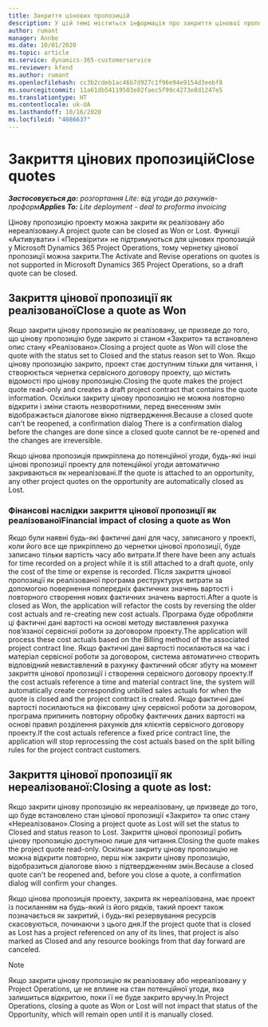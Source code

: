 ```yaml
---
title: Закриття цінових пропозицій
description: У цій темі міститься інформація про закриття цінової пропозиції у Project Operations.
author: rumant
manager: Annbe
ms.date: 10/01/2020
ms.topic: article
ms.service: dynamics-365-customerservice
ms.reviewer: kfend
ms.author: rumant
ms.openlocfilehash: cc3b2cdeb1ac46b7d927c1f96e94e9154d3eebf8
ms.sourcegitcommit: 11a61db54119503e82faec5f99c4273e8d1247e5
ms.translationtype: HT
ms.contentlocale: uk-UA
ms.lasthandoff: 10/16/2020
ms.locfileid: "4086637"
---
```

# <a name="close-quotes"></a><span data-ttu-id="f0b1c-103">Закриття цінових пропозицій</span><span class="sxs-lookup"><span data-stu-id="f0b1c-103">Close quotes</span></span> 

<span data-ttu-id="f0b1c-104">_**Застосовується до:** розгортання Lite: від угоди до рахунків-проформ_</span><span class="sxs-lookup"><span data-stu-id="f0b1c-104">_**Applies To:** Lite deployment - deal to proforma invoicing_</span></span>

<span data-ttu-id="f0b1c-105">Цінову пропозицію проекту можна закрити як реалізовану або нереалізовану.</span><span class="sxs-lookup"><span data-stu-id="f0b1c-105">A project quote can be closed as Won or Lost.</span></span> <span data-ttu-id="f0b1c-106">Функції «Активувати» і «Перевірити» не підтримуються для цінових пропозицій у Microsoft Dynamics 365 Project Operations, тому чернетку цінової пропозиції можна закрити.</span><span class="sxs-lookup"><span data-stu-id="f0b1c-106">The Activate and Revise operations on quotes is not supported in Microsoft Dynamics 365 Project Operations, so a draft quote can be closed.</span></span>

## <a name="close-a-quote-as-won"></a><span data-ttu-id="f0b1c-107">Закриття цінової пропозиції як реалізованої</span><span class="sxs-lookup"><span data-stu-id="f0b1c-107">Close a quote as Won</span></span>

<span data-ttu-id="f0b1c-108">Якщо закрити цінову пропозицію як реалізовану, це призведе до того, що цінову пропозицію буде закрито зі станом «Закрито» та встановлено опис стану «Реалізовано».</span><span class="sxs-lookup"><span data-stu-id="f0b1c-108">Closing a project quote as Won will close the quote with the status set to Closed and the status reason set to Won.</span></span> <span data-ttu-id="f0b1c-109">Якщо цінову пропозицію закрито, проект стає доступним тільки для читання, і створюється чернетка сервісного договору проекту, що містить відомості про цінову пропозицію.</span><span class="sxs-lookup"><span data-stu-id="f0b1c-109">Closing the quote makes the project quote read-only and creates a draft project contract that contains the quote information.</span></span> <span data-ttu-id="f0b1c-110">Оскільки закриту цінову пропозицію не можна повторно відкрити і зміни стають незворотними, перед внесенням змін відображається діалогове вікно підтвердження.</span><span class="sxs-lookup"><span data-stu-id="f0b1c-110">Because a closed quote can't be reopened, a confirmation dialog There is a confirmation dialog before the changes are done since a closed quote cannot be re-opened and the changes are irreversible.</span></span>

<span data-ttu-id="f0b1c-111">Якщо цінова пропозиція прикріплена до потенційної угоди, будь-які інші цінові пропозиції проекту для потенційної угоди автоматично закриваються як нереалізовані.</span><span class="sxs-lookup"><span data-stu-id="f0b1c-111">If the quote is attached to an opportunity, any other project quotes on the opportunity are automatically closed as Lost.</span></span>

### <a name="financial-impact-of-closing-a-quote-as-won"></a><span data-ttu-id="f0b1c-112">Фінансові наслідки закриття цінової пропозиції як реалізованої</span><span class="sxs-lookup"><span data-stu-id="f0b1c-112">Financial impact of closing a quote as Won</span></span>

<span data-ttu-id="f0b1c-113">Якщо були наявні будь-які фактичні дані для часу, записаного у проекті, коли його все ще прикріплено до чернетки цінової пропозиції, буде записано тільки вартість часу або витрати.</span><span class="sxs-lookup"><span data-stu-id="f0b1c-113">If there have been any actuals for time recorded on a project while it is still attached to a draft quote, only the cost of the time or expense is recorded.</span></span> <span data-ttu-id="f0b1c-114">Після закриття цінової пропозиції як реалізованої програма реструктурує витрати за допомогою повернення попередніх фактичних значень вартості і повторного створення нових фактичних значень вартості.</span><span class="sxs-lookup"><span data-stu-id="f0b1c-114">After a quote is closed as Won, the application will refactor the costs by reversing the older cost actuals and re-creating new cost actuals.</span></span> <span data-ttu-id="f0b1c-115">Програма буде обробляти ці фактичні дані вартості на основі методу виставлення рахунка пов’язаної сервісної роботи за договором проекту.</span><span class="sxs-lookup"><span data-stu-id="f0b1c-115">The application will process these cost actuals based on the Billing method of the associated project contract line.</span></span> <span data-ttu-id="f0b1c-116">Якщо фактичні дані вартості посилаються на час і матеріал сервісної роботи за договором, система автоматично створить відповідний невиставлений в рахунку фактичний обсяг збуту на момент закриття цінової пропозиції і створення сервісного договору проекту.</span><span class="sxs-lookup"><span data-stu-id="f0b1c-116">If the cost actuals reference a time and material contract line, the system will automatically create corresponding unbilled sales actuals for when the quote is closed and the project contract is created.</span></span> <span data-ttu-id="f0b1c-117">Якщо фактичні дані вартості посилаються на фіксовану ціну сервісної роботи за договором, програма припинить повторну обробку фактичних даних вартості на основі правил розділення рахунків для клієнтів сервісного договору проекту.</span><span class="sxs-lookup"><span data-stu-id="f0b1c-117">If the cost actuals reference a fixed price contract line, the application will stop reprocessing the cost actuals based on the split billing rules for the project contract customers.</span></span>

## <a name="closing-a-quote-as-lost"></a><span data-ttu-id="f0b1c-118">Закриття цінової пропозиції як нереалізованої:</span><span class="sxs-lookup"><span data-stu-id="f0b1c-118">Closing a quote as lost:</span></span>

<span data-ttu-id="f0b1c-119">Якщо закрити цінову пропозицію як нереалізовану, це призведе до того, що буде встановлено стан цінової пропозиції «Закрито» та опис стану «Нереалізовано».</span><span class="sxs-lookup"><span data-stu-id="f0b1c-119">Closing a project quote as Lost will set the status to Closed and status reason to Lost.</span></span> <span data-ttu-id="f0b1c-120">Закриття цінової пропозиції робить цінову пропозицію доступною лише для читання.</span><span class="sxs-lookup"><span data-stu-id="f0b1c-120">Closing the quote makes the project quote read-only.</span></span> <span data-ttu-id="f0b1c-121">Оскільки закриту цінову пропозицію не можна відкрити повторно, перш ніж закрити цінову пропозицію, відобразиться діалогове вікно з підтвердженням змін.</span><span class="sxs-lookup"><span data-stu-id="f0b1c-121">Because a closed quote can't be reopened and, before you close a quote, a confirmation dialog will confirm your changes.</span></span>

<span data-ttu-id="f0b1c-122">Якщо цінова пропозиція проекту, закрита як нереалізована, має проект із посиланням на будь-який із його рядків, такий проект також позначається як закритий, і будь-які резервування ресурсів скасовуються, починаючи з цього дня.</span><span class="sxs-lookup"><span data-stu-id="f0b1c-122">If the project quote that is closed as Lost has a project referenced on any of its lines, that project is also marked as Closed and any resource bookings from that day forward are canceled.</span></span>

> [!NOTE]
> <span data-ttu-id="f0b1c-123">Якщо закрити цінову пропозицію як реалізовану або нереалізовану у Project Operations, це не вплине на стан потенційної угоди, яка залишиться відкритою, поки її не буде закрито вручну.</span><span class="sxs-lookup"><span data-stu-id="f0b1c-123">In Project Operations, closing a quote as Won or Lost will not impact that status of the Opportunity, which will remain open until it is manually closed.</span></span>
